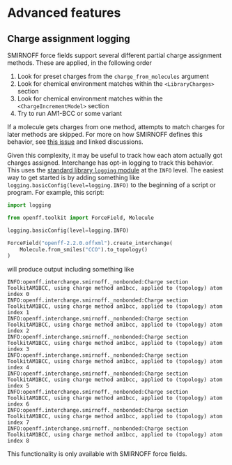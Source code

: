 # Advanced features

## Charge assignment logging

SMIRNOFF force fields support several different partial charge assignment methods. These are applied, in the following order

1. Look for preset charges from the `charge_from_molecules` argument
1. Look for chemical environment matches within the `<LibraryCharges>` section
1. Look for chemical environment matches within the `<ChargeIncrementModel>` section
1. Try to run AM1-BCC or some variant

If a molecule gets charges from one method, attempts to match charges for later methods are skipped. For more on how SMIRNOFF defines this behavior, see [this issue](https://github.com/openforcefield/standards/issues/68) and linked discussions.

Given this complexity, it may be useful to track how each atom actually got charges assigned. Interchange has opt-in logging to track this behavior. This uses the [standard library `logging` module](https://docs.python.org/3/library/logging.html) at the `INFO` level. The easiest way to get started is by adding something like `logging.basicConfig(level=logging.INFO)` to the beginning of a script or program. For example, this script:

```python
import logging

from openff.toolkit import ForceField, Molecule

logging.basicConfig(level=logging.INFO)

ForceField("openff-2.2.0.offxml").create_interchange(
    Molecule.from_smiles("CCO").to_topology()
)
```

will produce output including something like

```shell
INFO:openff.interchange.smirnoff._nonbonded:Charge section ToolkitAM1BCC, using charge method am1bcc, applied to (topology) atom index 0
INFO:openff.interchange.smirnoff._nonbonded:Charge section ToolkitAM1BCC, using charge method am1bcc, applied to (topology) atom index 1
INFO:openff.interchange.smirnoff._nonbonded:Charge section ToolkitAM1BCC, using charge method am1bcc, applied to (topology) atom index 2
INFO:openff.interchange.smirnoff._nonbonded:Charge section ToolkitAM1BCC, using charge method am1bcc, applied to (topology) atom index 3
INFO:openff.interchange.smirnoff._nonbonded:Charge section ToolkitAM1BCC, using charge method am1bcc, applied to (topology) atom index 4
INFO:openff.interchange.smirnoff._nonbonded:Charge section ToolkitAM1BCC, using charge method am1bcc, applied to (topology) atom index 5
INFO:openff.interchange.smirnoff._nonbonded:Charge section ToolkitAM1BCC, using charge method am1bcc, applied to (topology) atom index 6
INFO:openff.interchange.smirnoff._nonbonded:Charge section ToolkitAM1BCC, using charge method am1bcc, applied to (topology) atom index 7
INFO:openff.interchange.smirnoff._nonbonded:Charge section ToolkitAM1BCC, using charge method am1bcc, applied to (topology) atom index 8
```

This functionality is only available with SMIRNOFF force fields.
